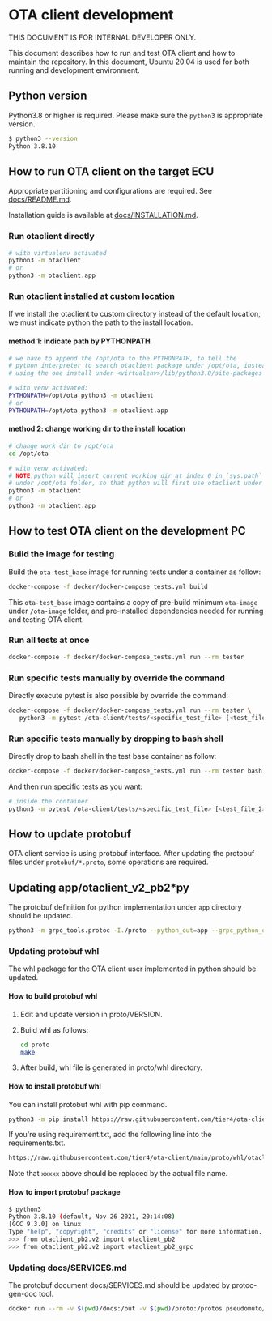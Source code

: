 # OTA client development

THIS DOCUMENT IS FOR INTERNAL DEVELOPER ONLY.

This document describes how to run and test OTA client and how to maintain the repository.
In this document, Ubuntu 20.04 is used for both running and development environment.

## Python version

Python3.8 or higher is required. Please make sure the `python3` is appropriate version.

```bash
$ python3 --version
Python 3.8.10
```

## How to run OTA client on the target ECU

Appropriate partitioning and configurations are required. See [docs/README.md](docs/README.md).

Installation guide is available at [docs/INSTALLATION.md](docs/INSTALLATION.md).

### Run otaclient directly

```bash
# with virtualenv activated
python3 -m otaclient
# or
python3 -m otaclient.app
```

### Run otaclient installed at custom location

If we install the otaclient to custom directory instead of the default location, we must indicate python the path to the install location.

#### method 1: indicate path by **PYTHONPATH**

```bash
# we have to append the /opt/ota to the PYTHONPATH, to tell the 
# python interpreter to search otaclient package under /opt/ota, instead of 
# using the one install under <virtualenv>/lib/python3.8/site-packages

# with venv activated: 
PYTHONPATH=/opt/ota python3 -m otaclient
# or
PYTHONPATH=/opt/ota python3 -m otaclient.app
```

#### method 2: change working dir to the install location

```bash
# change work dir to /opt/ota
cd /opt/ota

# with venv activated:
# NOTE:python will insert current working dir at index 0 in `sys.path`
# under /opt/ota folder, so that python will first use otaclient under /opt/ota
python3 -m otaclient 
# or
python3 -m otaclient.app
```

## How to test OTA client on the development PC

### Build the image for testing

Build the `ota-test_base` image for running tests under a container as follow:

```bash
docker-compose -f docker/docker-compose_tests.yml build
```

This `ota-test_base` image contains a copy of pre-build minimum `ota-image` under `/ota-image` folder, and pre-installed dependencies needed for running and testing OTA client.

### Run all tests at once

```bash
docker-compose -f docker/docker-compose_tests.yml run --rm tester
```

### Run specific tests manually by override the command

Directly execute pytest is also possible by override the command:

```bash
docker-compose -f docker/docker-compose_tests.yml run --rm tester \
   python3 -m pytest /ota-client/tests/<specific_test_file> [<test_file_2> [...]]
```

### Run specific tests manually by dropping to bash shell

Directly drop to bash shell in the test base container as follow:

```bash
docker-compose -f docker/docker-compose_tests.yml run --rm tester bash
```

And then run specific tests as you want:

```bash
# inside the container
python3 -m pytest /ota-client/tests/<specific_test_file> [<test_file_2> [...]]
```

## How to update protobuf

OTA client service is using protobuf interface.
After updating the protobuf files under `protobuf/*.proto`, some operations are required.

## Updating app/otaclient_v2_pb2*py

The protobuf definition for python implementation under `app` directory should be updated.

```bash
python3 -m grpc_tools.protoc -I./proto --python_out=app --grpc_python_out=app ./proto/otaclient_v2.proto
```

### Updating protobuf whl

The whl package for the OTA client user implemented in python should be updated.

#### How to build protobuf whl

1. Edit and update version in proto/VERSION.
2. Build whl as follows:

   ```bash
   cd proto
   make
   ```

3. After build, whl file is generated in proto/whl directory.

#### How to install protobuf whl

You can install protobuf whl with pip command.

```bash
python3 -m pip install https://raw.githubusercontent.com/tier4/ota-client/main/proto/whl/otaclient_pb2-xxxxx-py3-none-any.whl
```

If you're using requirement.txt, add the following line into the requirements.txt.

```bash
https://raw.githubusercontent.com/tier4/ota-client/main/proto/whl/otaclient_pb2-xxxxx-py3-none-any.whl
```

Note that `xxxxx` above should be replaced by the actual file name.

#### How to import protobuf package

```bash
$ python3
Python 3.8.10 (default, Nov 26 2021, 20:14:08)
[GCC 9.3.0] on linux
Type "help", "copyright", "credits" or "license" for more information.
>>> from otaclient_pb2.v2 import otaclient_pb2
>>> from otaclient_pb2.v2 import otaclient_pb2_grpc
```

### Updating docs/SERVICES.md

The protobuf document docs/SERVICES.md should be updated by protoc-gen-doc tool.

```bash
docker run --rm -v $(pwd)/docs:/out -v $(pwd)/proto:/protos pseudomuto/protoc-gen-doc --doc_opt=markdown,SERVICES.md
```
